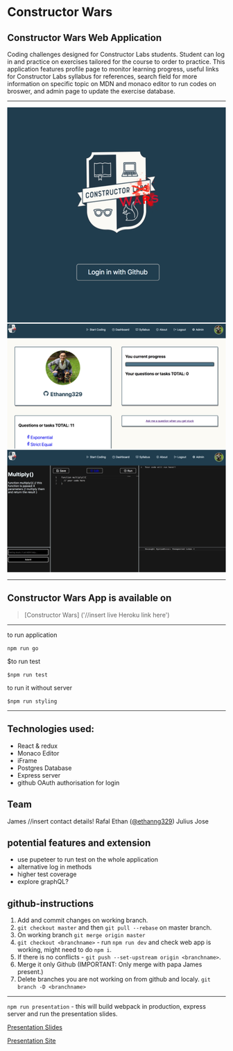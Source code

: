 # Constructor Wars

## Constructor Wars Web Application

Coding challenges designed for Constructor Labs students. Student can log in and practice on exercises tailored for the course to order to practice. This application features profile page to monitor learning progress, useful links for Constructor Labs syllabus for references, search field for more information on specific topic on MDN and monaco editor to run codes on broswer, and admin page to update the exercise database.

---

<img  width ="600px" src="./presentation/screenshots/screenshot1.png" alt="login Page"></img>
<img  width ="600px" src="./presentation/screenshots/screenshot2.png" alt="dashboard"></img>
<img  width ="600px" src="./presentation/screenshots/screenshot3.png" alt="code editor" ></img>

---

## Constructor Wars App is available on

> [Constructor Wars] ('//insert live Heroku link here')

---

to run application

```
npm run go
```

$to run test

```
$npm run test
```

to run it without server

```
$npm run styling
```

---

## Technologies used:

- React & redux
- Monaco Editor
- iFrame
- Postgres Database
- Express server
- github OAuth authorisation for login

## Team

James //insert contact details!
Rafal
Ethan ([@ethanng329](https://twitter.com/Ethanng329))
Julius
Jose

## potential features and extension
 
- use pupeteer to run test on the whole application
- alternative log in methods
- higher test coverage
- explore graphQL?






## github-instructions

1.  Add and commit changes on working branch.
2.  `git checkout master` and then `git pull --rebase` on master branch.
3.  On working branch `git merge origin master`
4.  `git checkout <branchname>` - run `npm run dev` and check web app is working, might need to do `npm i`.
5.  If there is no conflicts - `git push --set-upstream origin <branchname>`.
6.  Merge it only Github (IMPORTANT: Only merge with papa James present.)
7.  Delete branches you are not working on from github and localy. `git branch -D <branchname>`

---

`npm run presentation` - this will build webpack in production, express server and run the presentation slides.

[Presentation Slides](http://127.0.0.1:8888)

[Presentation Site](http://127.0.0.1:8080)
